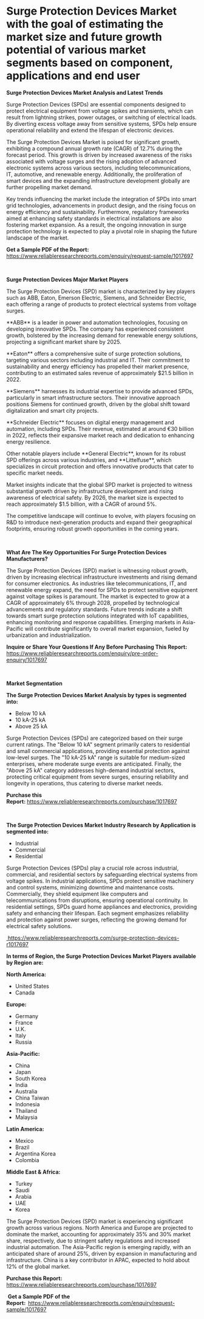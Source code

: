 <p><h1>Surge Protection Devices Market with the goal of estimating the market size and future growth potential of various market segments based on component, applications and end user</h1></p><p><strong>Surge Protection Devices Market Analysis and Latest Trends</strong></p>
<p><p>Surge Protection Devices (SPDs) are essential components designed to protect electrical equipment from voltage spikes and transients, which can result from lightning strikes, power outages, or switching of electrical loads. By diverting excess voltage away from sensitive systems, SPDs help ensure operational reliability and extend the lifespan of electronic devices.</p><p>The Surge Protection Devices Market is poised for significant growth, exhibiting a compound annual growth rate (CAGR) of 12.7% during the forecast period. This growth is driven by increased awareness of the risks associated with voltage surges and the rising adoption of advanced electronic systems across various sectors, including telecommunications, IT, automotive, and renewable energy. Additionally, the proliferation of smart devices and the expanding infrastructure development globally are further propelling market demand.</p><p>Key trends influencing the market include the integration of SPDs into smart grid technologies, advancements in product design, and the rising focus on energy efficiency and sustainability. Furthermore, regulatory frameworks aimed at enhancing safety standards in electrical installations are also fostering market expansion. As a result, the ongoing innovation in surge protection technology is expected to play a pivotal role in shaping the future landscape of the market.</p></p>
<p><strong>Get a Sample PDF of the Report:&nbsp;</strong> <a href="https://www.reliableresearchreports.com/enquiry/request-sample/1017697?utm_campaign=2283&utm_medium=2&utm_source=Github&utm_content=ia&utm_term=18042025&utm_id=surge-protection-devices">https://www.reliableresearchreports.com/enquiry/request-sample/1017697</a></p>
<p>&nbsp;</p>
<p><strong>Surge Protection Devices Major Market Players</strong></p>
<p><p>The Surge Protection Devices (SPD) market is characterized by key players such as ABB, Eaton, Emerson Electric, Siemens, and Schneider Electric, each offering a range of products to protect electrical systems from voltage surges. </p><p>**ABB** is a leader in power and automation technologies, focusing on developing innovative SPDs. The company has experienced consistent growth, bolstered by the increasing demand for renewable energy solutions, projecting a significant market share by 2025.</p><p>**Eaton** offers a comprehensive suite of surge protection solutions, targeting various sectors including industrial and IT. Their commitment to sustainability and energy efficiency has propelled their market presence, contributing to an estimated sales revenue of approximately $21.5 billion in 2022.</p><p>**Siemens** harnesses its industrial expertise to provide advanced SPDs, particularly in smart infrastructure sectors. Their innovative approach positions Siemens for continued growth, driven by the global shift toward digitalization and smart city projects.</p><p>**Schneider Electric** focuses on digital energy management and automation, including SPDs. Their revenue, estimated at around €30 billion in 2022, reflects their expansive market reach and dedication to enhancing energy resilience.</p><p>Other notable players include **General Electric**, known for its robust SPD offerings across various industries, and **Littelfuse**, which specializes in circuit protection and offers innovative products that cater to specific market needs.</p><p>Market insights indicate that the global SPD market is projected to witness substantial growth driven by infrastructure development and rising awareness of electrical safety. By 2026, the market size is expected to reach approximately $1.5 billion, with a CAGR of around 5%.</p><p>The competitive landscape will continue to evolve, with players focusing on R&D to introduce next-generation products and expand their geographical footprints, ensuring robust growth opportunities in the coming years.</p></p>
<p>&nbsp;</p>
<p><strong>What Are The Key Opportunities For Surge Protection Devices Manufacturers?</strong></p>
<p><p>The Surge Protection Devices (SPD) market is witnessing robust growth, driven by increasing electrical infrastructure investments and rising demand for consumer electronics. As industries like telecommunications, IT, and renewable energy expand, the need for SPDs to protect sensitive equipment against voltage spikes is paramount. The market is expected to grow at a CAGR of approximately 6% through 2028, propelled by technological advancements and regulatory standards. Future trends indicate a shift towards smart surge protection solutions integrated with IoT capabilities, enhancing monitoring and response capabilities. Emerging markets in Asia-Pacific will contribute significantly to overall market expansion, fueled by urbanization and industrialization.</p></p>
<p><strong>Inquire or Share Your Questions If Any Before Purchasing This Report:</strong> <a href="https://www.reliableresearchreports.com/enquiry/pre-order-enquiry/1017697?utm_campaign=2283&utm_medium=2&utm_source=Github&utm_content=ia&utm_term=18042025&utm_id=surge-protection-devices">https://www.reliableresearchreports.com/enquiry/pre-order-enquiry/1017697</a></p>
<p>&nbsp;</p>
<p><strong>Market Segmentation</strong></p>
<p><strong>The Surge Protection Devices Market Analysis by types is segmented into:</strong></p>
<p><ul><li>Below 10 kA</li><li>10 kA-25 kA</li><li>Above 25 kA</li></ul></p>
<p><p>Surge Protection Devices (SPDs) are categorized based on their surge current ratings. The "Below 10 kA" segment primarily caters to residential and small commercial applications, providing essential protection against low-level surges. The "10 kA-25 kA" range is suitable for medium-sized enterprises, where moderate surge events are anticipated. Finally, the "Above 25 kA" category addresses high-demand industrial sectors, protecting critical equipment from severe surges, ensuring reliability and longevity in operations, thus catering to diverse market needs.</p></p>
<p><strong>Purchase this Report:&nbsp;</strong><a href="https://www.reliableresearchreports.com/purchase/1017697?utm_campaign=2283&utm_medium=2&utm_source=Github&utm_content=ia&utm_term=18042025&utm_id=surge-protection-devices">https://www.reliableresearchreports.com/purchase/1017697</a></p>
<p>&nbsp;</p>
<p><strong>The Surge Protection Devices Market Industry Research by Application is segmented into:</strong></p>
<p><ul><li>Industrial</li><li>Commercial</li><li>Residential</li></ul></p>
<p><p>Surge Protection Devices (SPDs) play a crucial role across industrial, commercial, and residential sectors by safeguarding electrical systems from voltage spikes. In industrial applications, SPDs protect sensitive machinery and control systems, minimizing downtime and maintenance costs. Commercially, they shield equipment like computers and telecommunications from disruptions, ensuring operational continuity. In residential settings, SPDs guard home appliances and electronics, providing safety and enhancing their lifespan. Each segment emphasizes reliability and protection against power surges, reflecting the growing demand for electrical safety solutions.</p></p>
<p><a href="https://www.reliableresearchreports.com/surge-protection-devices-r1017697?utm_campaign=2283&utm_medium=2&utm_source=Github&utm_content=ia&utm_term=18042025&utm_id=surge-protection-devices">&nbsp;https://www.reliableresearchreports.com/surge-protection-devices-r1017697</a></p>
<p><strong>In terms of Region, the Surge Protection Devices Market Players available by Region are:</strong></p>
<p>
    <p> <strong> North America: </strong>
        <ul>
            <li>United States</li>
            <li>Canada</li>
        </ul>
        </p> 
    <p> <strong> Europe: </strong>
        <ul>
            <li>Germany</li>
            <li>France</li>
            <li>U.K.</li>
            <li>Italy</li>
            <li>Russia</li>
        </ul>
        </p> 
    <p> <strong> Asia-Pacific: </strong>
        <ul>
            <li>China</li>
            <li>Japan</li>
            <li>South Korea</li>
            <li>India</li>
            <li>Australia</li>
            <li>China Taiwan</li>
            <li>Indonesia</li>
            <li>Thailand</li>
            <li>Malaysia</li>
        </ul>
        </p> 
    <p> <strong> Latin America: </strong>
        <ul>
            <li>Mexico</li>
            <li>Brazil</li>
            <li>Argentina Korea</li>
            <li>Colombia</li>
        </ul>
        </p> 
    <p> <strong> Middle East & Africa: </strong>
        <ul>
            <li>Turkey</li>
            <li>Saudi</li>
            <li>Arabia</li>
            <li>UAE</li>
            <li>Korea</li>
        </ul>
    </p>
    </p>
<p><p>The Surge Protection Devices (SPD) market is experiencing significant growth across various regions. North America and Europe are projected to dominate the market, accounting for approximately 35% and 30% market share, respectively, due to stringent safety regulations and increased industrial automation. The Asia-Pacific region is emerging rapidly, with an anticipated share of around 25%, driven by expansion in manufacturing and infrastructure. China is a key contributor in APAC, expected to hold about 12% of the global market.</p></p>
<p><strong>Purchase this Report: </strong><a href="https://www.reliableresearchreports.com/purchase/1017697?utm_campaign=2283&utm_medium=2&utm_source=Github&utm_content=ia&utm_term=18042025&utm_id=surge-protection-devices">https://www.reliableresearchreports.com/purchase/1017697</a></p>
<p>&nbsp;<strong>Get a Sample PDF of the Report:&nbsp;&nbsp;</strong><a href="https://www.reliableresearchreports.com/enquiry/request-sample/1017697?utm_campaign=2283&utm_medium=2&utm_source=Github&utm_content=ia&utm_term=18042025&utm_id=surge-protection-devices">https://www.reliableresearchreports.com/enquiry/request-sample/1017697</a></p>
<p><strong></strong></p>
<p><p></p><p></p><p></p></p>